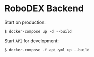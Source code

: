 # RoboDEX Backend

Start on production:

```
$ docker-compose up -d --build
```

Start `API` for development:

```
$ docker-compose -f api.yml up --build
```
